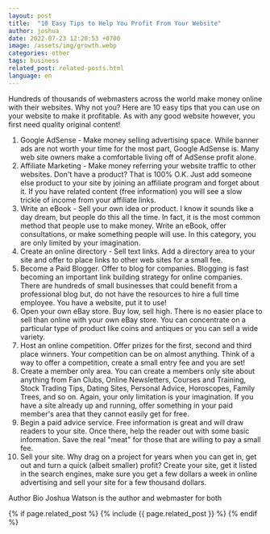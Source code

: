 ```yaml
---
layout: post
title:  "10 Easy Tips to Help You Profit From Your Website"
author: joshua
date: 2022-07-23 12:20:53 +0700
image: /assets/img/growth.webp
categories: other
tags: business
related_post: related-posts.html
language: en
---
```

Hundreds of thousands of webmasters across the world make money online with their websites. Why not you? Here are 10 easy tips that you can use on your website to make it profitable. As with any good website however, you first need quality original content!

1.	Google AdSense - Make money selling advertising space. While banner ads are not worth your time for the most part, Google AdSense is. Many web site owners make a comfortable living off of AdSense profit alone. 
2.	Affiliate Marketing - Make money referring your website traffic to other websites. Don't have a product? That is 100% O.K.  Just add someone else product to your site by joining an affiliate program and forget about it. If you have related content (free information) you will see a slow trickle of income from your affiliate links.
3.	Write an eBook - Sell your own idea or product. I know it sounds like a day dream, but people do this all the time. In fact, it is the most common method that people use to make money. Write an eBook, offer consultations, or make something people will use. In this category, you are only limited by your imagination.
4.	Create an online directory - Sell text links. Add a directory area to your site and offer to place links to other web sites for a small fee.
5.	Become a Paid Blogger. Offer to blog for companies. Blogging is fast becoming an important link building strategy for online companies. There are hundreds of small businesses that could benefit from a professional blog but, do not have the resources to hire a full time employee. You have a website, put it to use!
6.	Open your own eBay store. Buy low, sell high. There is no easier place to sell than online with your own eBay store. You can concentrate on a particular type of product like coins and antiques or you can sell a wide variety.
7.	Host an online competition. Offer prizes for the first, second and third place winners. Your competition can be on almost anything. Think of a way to offer a competition, create a small entry fee and you are set!
8.	Create a member only area. You can create a members only site about anything from Fan Clubs, Online Newsletters, Courses and Training, Stock Trading Tips, Dating Sites, Personal Advice, Horoscopes, Family Trees, and so on.  Again, your only limitation is your imagination. If you have a site already up and running, offer something in your paid member's area that they cannot easily get for free.
9.	Begin a paid advice service. Free information is great and will draw readers to your site. Once there, help the reader out with some basic information. Save the real "meat" for those that are willing to pay a small fee.
10.	Sell your site. Why drag on a project for years when you can get in, get out and turn a quick (albeit smaller) profit?  Create your site, get it listed in the search engines, make sure you get a few dollars a week in online advertising and sell your site for a few thousand dollars.

Author Bio
Joshua Watson is the author and webmaster for both 

{% if page.related_post %}
  {% include {{ page.related_post }} %}
{% endif %}